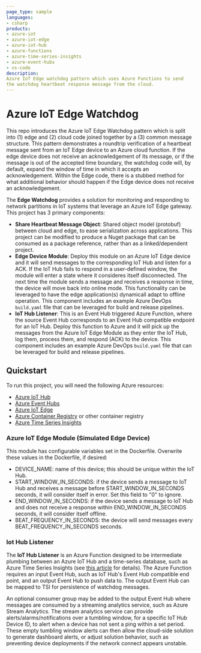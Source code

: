 ```yaml
---
page_type: sample
languages:
- csharp
products:
- azure-iot
- azure-iot-edge
- azure-iot-hub
- azure-functions
- azure-time-series-insights
- azure-event-hubs
- vs-code
description:
Azure IoT Edge watchdog pattern which uses Azure Functions to send
the watchdog heartbeat response message from the cloud.
---
```


# Azure IoT Edge Watchdog

This repo introduces the Azure IoT Edge Watchdog pattern which is split into (1) edge and (2) cloud code joined together
by a (3) common message structure.  This pattern demonstrates a roundtrip verification of a heartbeat message sent from
an IoT Edge device to an Azure cloud function.  If the edge device does not receive an acknowledgement of its message,
or if the message is out of the accepted time boundary, the watchdog code will, by default, expand the window of time 
in which it accepts an acknowledgement.  Within the Edge code, there is a stubbed method for what additional behavior 
should happen if the Edge device does not receive an acknowledgement.

The **Edge Watchdog** provides a solution for monitoring and responding to network partitions in IoT systems that leverage
an Azure IoT Edge gateway.  This project has 3 primary components:
- **Share Heartbeat Message Object**: Shared object model (protobuf) between cloud and edge, to ease serialization across
applications. This project can be modified to produce a Nuget package that can be consumed as a package reference,
rather than as a linked/dependent project. 
- **Edge Device Module**: Deploy this module on an Azure IoT Edge device and it will send messages to the corresponding
IoT Hub and listen for a ACK.  If the IoT Hub fails to respond in a user-defined window, the module will enter a state
where it consideres itself disconnected.  The next time the module sends a message and receives a response in time, the
device will move back into online mode. This functionality can be leveraged to have the edge application(s) dynamicall
adapt to offline operation. This component includes an example Azure DevOps `build.yaml` file that can be leveraged for
build and release pipelines. 
- **IoT Hub Listener**: This is an Event Hub triggered Azure Function, where the source Event Hub corresponds to an
Event Hub compatible endpoint for an IoT Hub. Deploy this function to Azure and it will pick up the messages from the
Azure IoT Edge Module as they enter the IoT Hub, log them, process them, and respond (ACK) to the device.  This component
includes an example Azure DevOps `build.yaml` file that can be leveraged for build and release pipelines.

## Quickstart

To run this project, you will need the following Azure resources:
- [Azure IoT Hub](https://azure.microsoft.com/en-us/services/iot-hub/)
- [Azure Event Hubs](https://azure.microsoft.com/en-us/services/event-hubs/)
- [Azure IoT Edge](https://azure.microsoft.com/en-us/services/iot-edge/)
- [Azure Container Registry](https://azure.microsoft.com/en-us/services/container-registry/) or other container registry
- [Azure Time Series Insights](https://azure.microsoft.com/en-us/services/time-series-insights/)

### Azure IoT Edge Module (Simulated Edge Device)

This module has configurable variables set in the Dockerfile. Overwrite these values in the Dockerfile, if desired:
- DEVICE_NAME: name of this device; this should be unique within the IoT Hub.
- START_WINDOW_IN_SECONDS: if the device sends a message to IoT Hub and receives a message before START_WINDOW_IN_SECONDS
seconds, it will consider itself in error.  Set this field to "0" to ignore.
- END_WINDOW_IN_SECONDS: if the device sends a message to IoT Hub and does not receive a response within
END_WINDOW_IN_SECONDS seconds, it will consider itself offline.
- BEAT_FREQUENCY_IN_SECONDS: the device will send messages every BEAT_FREQUENCY_IN_SECONDS seconds.

### Iot Hub Listener

The **IoT Hub Listener** is an Azure Function designed to be intermediate plumbing between an Azure IoT Hub and a
time-series database, such as Azure Time Series Insights (see
[this article](https://docs.microsoft.com/en-us/azure/time-series-insights/time-series-insights-how-to-add-an-event-source-eventhub)
for details). The Azure Function requires an input Event Hub, such as IoT Hub's Event Hub compatible end point, and an
output Event Hub to push data to. The output Event Hub can be mapped to TSI for persistence of watchdog messages. 

An optional consumer group may be added to the output Event Hub where messages are consumed by a streaming
analytics service, such as Azure Stream Analytics. The stream analytics service can provide alerts/alarms/notifications
over a tumbling window, for a specific IoT Hub Device ID, to alert when a device has not sent a ping within a set period.
These empty tumbling window alerts can then allow the cloud-side solution to generate dashboard alerts, or adjust
solution behavior, such as preventing device deployments if the network connect appears unstable.  
